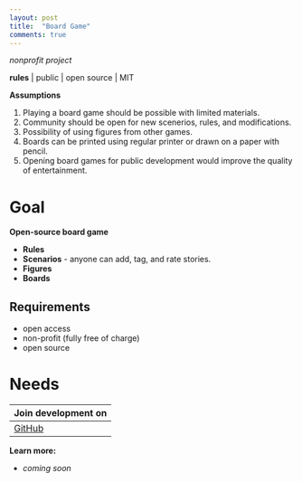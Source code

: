 ```yaml
---
layout: post
title:  "Board Game"
comments: true
---
```


*nonprofit project*

**rules** | public | open source | MIT

**Assumptions**
1. Playing a board game should be possible with limited materials.
2. Community should be open for new scenerios, rules, and modifications.
3. Possibility of using figures from other games. 
4. Boards can be printed using regular printer or drawn on a paper with pencil.
5. Opening board games for public development would improve the quality of entertainment. 

# **Goal**
**Open-source board game**
* **Rules**
* **Scenarios**  - anyone can add, tag, and rate stories.
* **Figures**
* **Boards**

## Requirements
* open access 
* non-profit (fully free of charge)
* open source

# Needs


| **Join development on** | 
|------|
[GitHub]() | [Facebook]() | [Reddit]() | [Discord]()

**Learn more:**
* *coming soon*

